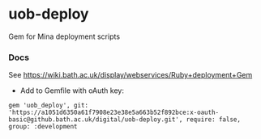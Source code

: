 uob-deploy
==========

Gem for Mina deployment scripts

### Docs

See https://wiki.bath.ac.uk/display/webservices/Ruby+deployment+Gem

* Add to Gemfile with oAuth key:
```
gem 'uob_deploy', git: 'https://a1051d6350a61f7908e23e38e5a663b52f892bce:x-oauth-basic@github.bath.ac.uk/digital/uob-deploy.git', require: false, group: :development
```


